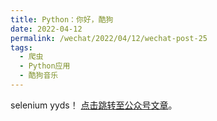 ```yaml
---
title: Python：你好，酷狗
date: 2022-04-12
permalink: /wechat/2022/04/12/wechat-post-25
tags:
  - 爬虫
  - Python应用
  - 酷狗音乐
---
```


selenium yyds！ [点击跳转至公众号文章](http://mp.weixin.qq.com/s?__biz=MzkxNjM0MzQ0MQ==&mid=2247483962&idx=1&sn=035760c28da856f3b905f6ffe0b75ae5&chksm=c1501dc4f62794d267d07bd2345fec104f9e4c27e7cf8b3db6bf6d4e2b2af477b77dc975337d#rd)。